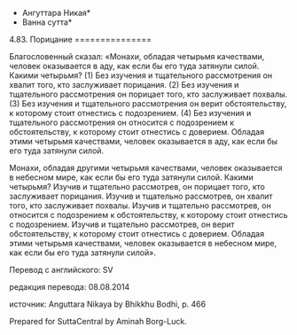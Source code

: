 * Ангуттара Никая*
* Ванна сутта*

4\.83\. Порицание
\=\=\=\=\=\=\=\=\=\=\=\=\=\=\=

Благословенный сказал: «Монахи, обладая четырьмя качествами, человек оказывается в аду, как если бы его туда затянули силой\. Какими четырьмя? \(1\) Без изучения и тщательного рассмотрения он хвалит того, кто заслуживает порицания\. \(2\) Без изучения и тщательного рассмотрения он порицает того, кто заслуживает похвалы\. \(3\) Без изучения и тщательного рассмотрения он верит обстоятельству, к которому стоит отнестись с подозрением\. \(4\) Без изучения и тщательного рассмотрения он относится с подозрением к обстоятельству, к которому стоит отнестись с доверием\. Обладая этими четырьмя качествами, человек оказывается в аду, как если бы его туда затянули силой\.

Монахи, обладая другими четырьмя качествами, человек оказывается в небесном мире, как если бы его туда затянули силой\. Какими четырьмя? Изучив и тщательно рассмотрев, он порицает того, кто заслуживает порицания\. Изучив и тщательно рассмотрев, он хвалит того, кто заслуживает похвалы\. Изучив и тщательно рассмотрев, он относится с подозрением к обстоятельству, к которому стоит отнестись с подозрением\. Изучив и тщательно рассмотрев, он верит обстоятельству, к которому стоит отнестись с доверием\. Обладая этими четырьмя качествами, человек оказывается в небесном мире, как если бы его туда затянули силой»\.

Перевод с английского: SV

редакция перевода: 08\.08\.2014

источник: Anguttara Nikaya by Bhikkhu Bodhi, p\. 466

Prepared for SuttaCentral by Aminah Borg\-Luck\.